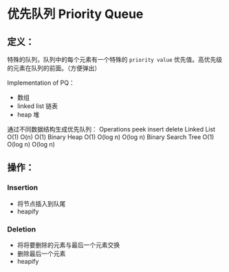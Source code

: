 # 优先队列 Priority Queue

## 定义：
特殊的队列，队列中的每个元素有一个特殊的 `priority value` 优先值。高优先级的元素在队列的前面。（方便弹出）

Implementation of PQ：
- 数组
- linked list 链表
- heap 堆

通过不同数据结构生成优先队列：
Operations	peek	insert	delete
Linked List	O(1)	O(n)	O(1)
Binary Heap	O(1)	O(log n)	O(log n)
Binary Search Tree	O(1)	O(log n)	O(log n)


## 操作：

### Insertion
- 将节点插入到队尾
- heapify

### Deletion
- 将将要删除的元素与最后一个元素交换
- 删除最后一个元素
- heapify



